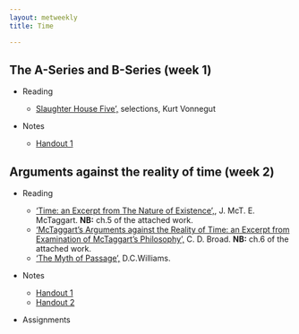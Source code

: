 ```yaml
---
layout: metweekly
title: Time

---
```



## The A-Series and B-Series (week 1)

+ Reading
	+ [Slaughter House Five’,](/metaphysics/reading) selections, Kurt Vonnegut

+ Notes
	+ [Handout 1](/metaphysics/time/Time1.pdf)


## Arguments against the reality of time (week 2) 

+ Reading
	+ [‘Time: an Excerpt from The Nature of Existence’,](/metaphysics/big.pdf),  J. McT. E. McTaggart. **NB:** ch.5 of the attached work.
	+ [‘McTaggart’s Arguments against the Reality of Time: an Excerpt from Examination of McTaggart’s Philosophy’,](/metaphysics/big.pdf) C. D. Broad. **NB:** ch.6 of the attached work.
	+ [‘The Myth of Passage’,](myth.pdf) D.C.Williams.

+ Notes
	+ [Handout 1](/metaphysics/time/Time2.pdf)
	+ [Handout 2](/metaphysics/time/Time3.pdf)

+ Assignments
	

